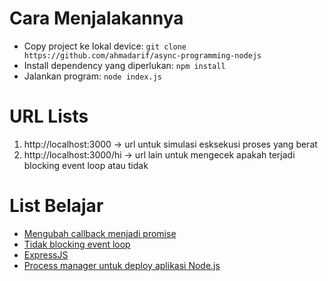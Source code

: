 # Cara Menjalakannya
- Copy project ke lokal device: `git clone https://github.com/ahmadarif/async-programming-nodejs`
- Install dependency yang diperlukan: `npm install`
- Jalankan program: `node index.js`

# URL Lists
1. http://localhost:3000 -> url untuk simulasi esksekusi proses yang berat
2. http://localhost:3000/hi -> url lain untuk mengecek apakah terjadi blocking event loop atau tidak

# List Belajar
- [Mengubah callback menjadi promise](https://nodejs.org/dist/latest-v8.x/docs/api/util.html#util_util_promisify_original)
- [Tidak blocking event loop](https://nodejs.org/uk/docs/guides/dont-block-the-event-loop/)
- [ExpressJS](https://expressjs.com)
- [Process manager untuk deploy aplikasi Node.js](https://pm2.keymetrics.io/)